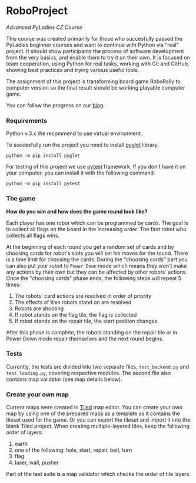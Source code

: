 # RoboProject
*Advanced PyLadies CZ Course*

This course was created primarilly for those who succesfully passed the PyLadies beginner courses and want to continue with Python via "real" project. It should show participants the process of software development from the very basics, and enable them to try it on their own. It is focused on team cooperation, using Python for real tasks, working with Git and GitHub, showing best practices and trying various useful tools. 

The assignment of this project is transforming board game RoboRally to computer version so the final result should be working playable computer game.

You can follow the progress on our [blog](https://roboprojekt.pyladies.cz/).

### Requirements

Python v.3.x
We recommend to use virtual environment.

To succesfully run the project you need to install [pyglet](https://bitbucket.org/pyglet/pyglet/wiki/Home) library.
```
python -m pip install pyglet
```

For testing of this project we use [pytest](https://docs.pytest.org/en/latest/) framework. If you don't have it on your computer, you can install it with the following command:
```
python -m pip install pytest
```

### The game

**How do you win and how does the game round look like?**

Each player has one robot which can be programmed by cards. The goal is to collect all flags on the board in the increasing order. The first robot who collects all flags wins.

At the beginning of each round you get a random set of cards and by choosing cards for robot's slots you will set his moves for the round.
There is a time limit for choosing the cards. During the "choosing cards" part you can also put your robot to `Power Down` mode which means they won't make any actions by their own but they can be affected by other robots' actions. 
Once the "choosing cards" phase ends, the following steps will repeat 5 times:
1. The robots' card actions are resolved in order of priority
2. The effects of tiles robots stand on are resolved
3. Robots are shooting
4. If robot stands on the flag tile, the flag is collected
5. If robot stands on the repair tile, the start position changes

After this phase is complete, the robots standing on the repair tile or in Power Down mode repair themselves and the next round begins.

### Tests

Currently, the tests are divided into two separate files, `test_backend.py` and `test_loading.py`, covering respective modules. The second file also contains map validator (see map details below).

### Create your own map

Current maps were created in [Tiled](https://www.mapeditor.org/) map editor. 
You can create your own map by using one of the prepared maps as a template as it contains the tileset used for the game.
Or you can export the tileset and import it into the blank Tiled project.
When creating multiple-layered tiles, keep the following order of layers:
1. earth
2. one of the following: hole, start, repair, belt, turn
3. flag
4. laser, wall, pusher

Part of the test suite is a map validator which checks the order of tile layers.
